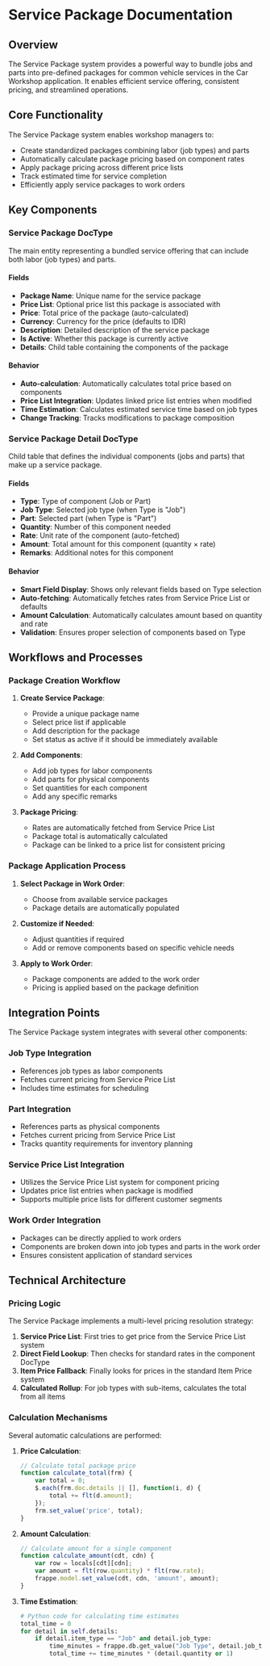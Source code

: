 # Service Package Documentation

## Overview

The Service Package system provides a powerful way to bundle jobs and parts into pre-defined packages for common vehicle services in the Car Workshop application. It enables efficient service offering, consistent pricing, and streamlined operations.

## Core Functionality

The Service Package system enables workshop managers to:

- Create standardized packages combining labor (job types) and parts
- Automatically calculate package pricing based on component rates
- Apply package pricing across different price lists
- Track estimated time for service completion
- Efficiently apply service packages to work orders

## Key Components

### Service Package DocType

The main entity representing a bundled service offering that can include both labor (job types) and parts.

#### Fields

- **Package Name**: Unique name for the service package
- **Price List**: Optional price list this package is associated with
- **Price**: Total price of the package (auto-calculated)
- **Currency**: Currency for the price (defaults to IDR)
- **Description**: Detailed description of the service package
- **Is Active**: Whether this package is currently active
- **Details**: Child table containing the components of the package

#### Behavior

- **Auto-calculation**: Automatically calculates total price based on components
- **Price List Integration**: Updates linked price list entries when modified
- **Time Estimation**: Calculates estimated service time based on job types
- **Change Tracking**: Tracks modifications to package composition

### Service Package Detail DocType

Child table that defines the individual components (jobs and parts) that make up a service package.

#### Fields

- **Type**: Type of component (Job or Part)
- **Job Type**: Selected job type (when Type is "Job")
- **Part**: Selected part (when Type is "Part")
- **Quantity**: Number of this component needed
- **Rate**: Unit rate of the component (auto-fetched)
- **Amount**: Total amount for this component (quantity × rate)
- **Remarks**: Additional notes for this component

#### Behavior

- **Smart Field Display**: Shows only relevant fields based on Type selection
- **Auto-fetching**: Automatically fetches rates from Service Price List or defaults
- **Amount Calculation**: Automatically calculates amount based on quantity and rate
- **Validation**: Ensures proper selection of components based on Type

## Workflows and Processes

### Package Creation Workflow

1. **Create Service Package**:
   - Provide a unique package name
   - Select price list if applicable
   - Add description for the package
   - Set status as active if it should be immediately available

2. **Add Components**:
   - Add job types for labor components
   - Add parts for physical components
   - Set quantities for each component
   - Add any specific remarks

3. **Package Pricing**:
   - Rates are automatically fetched from Service Price List
   - Package total is automatically calculated
   - Package can be linked to a price list for consistent pricing

### Package Application Process

1. **Select Package in Work Order**:
   - Choose from available service packages
   - Package details are automatically populated

2. **Customize if Needed**:
   - Adjust quantities if required
   - Add or remove components based on specific vehicle needs

3. **Apply to Work Order**:
   - Package components are added to the work order
   - Pricing is applied based on the package definition

## Integration Points

The Service Package system integrates with several other components:

### Job Type Integration

- References job types as labor components
- Fetches current pricing from Service Price List
- Includes time estimates for scheduling

### Part Integration

- References parts as physical components
- Fetches current pricing from Service Price List
- Tracks quantity requirements for inventory planning

### Service Price List Integration

- Utilizes the Service Price List system for component pricing
- Updates price list entries when package is modified
- Supports multiple price lists for different customer segments

### Work Order Integration

- Packages can be directly applied to work orders
- Components are broken down into job types and parts in the work order
- Ensures consistent application of standard services

## Technical Architecture

### Pricing Logic

The Service Package implements a multi-level pricing resolution strategy:

1. **Service Price List**: First tries to get price from the Service Price List system
2. **Direct Field Lookup**: Then checks for standard rates in the component DocType
3. **Item Price Fallback**: Finally looks for prices in the standard Item Price system
4. **Calculated Rollup**: For job types with sub-items, calculates the total from all items

### Calculation Mechanisms

Several automatic calculations are performed:

1. **Price Calculation**:
   ```javascript
   // Calculate total package price
   function calculate_total(frm) {
       var total = 0;
       $.each(frm.doc.details || [], function(i, d) {
           total += flt(d.amount);
       });
       frm.set_value('price', total);
   }
   ```

2. **Amount Calculation**:
   ```javascript
   // Calculate amount for a single component
   function calculate_amount(cdt, cdn) {
       var row = locals[cdt][cdn];
       var amount = flt(row.quantity) * flt(row.rate);
       frappe.model.set_value(cdt, cdn, 'amount', amount);
   }
   ```

3. **Time Estimation**:
   ```python
   # Python code for calculating time estimates
   total_time = 0
   for detail in self.details:
       if detail.item_type == "Job" and detail.job_type:
           time_minutes = frappe.db.get_value("Job Type", detail.job_type, "time_minutes") or 0
           total_time += time_minutes * (detail.quantity or 1)